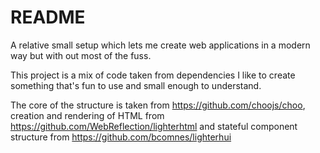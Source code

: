 # README

A relative small setup which lets me create web applications in a modern way
but with out most of the fuss.

This project is a mix of code taken from dependencies I like to create
something that's fun to use and small enough to understand.

The core of the structure is taken from https://github.com/choojs/choo,
creation and rendering of HTML from
https://github.com/WebReflection/lighterhtml and stateful component structure
from https://github.com/bcomnes/lighterhui
